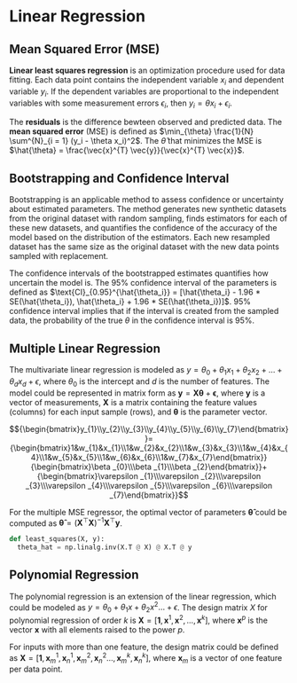# Linear Regression

## Mean Squared Error (MSE)

**Linear least squares regression** is an optimization procedure used for data fitting. Each data point contains the independent variable $x_i$ and dependent variable $y_i$. If the dependent variables are proportional to the independent variables with some measurement errors $\epsilon_i$, then $y_i = \theta x_i + \epsilon_i$.

The **residuals** is the difference bewteen observed and predicted data. The **mean squared error** (MSE) is defined as $\min_{\theta} \frac{1}{N} \sum^{N}_{i = 1} (y_i  - \theta x_i)^2$. The $\hat{\theta}$ that minimizes the MSE is $\hat{\theta} = \frac{\vec{x}^{T} \vec{y}}{\vec{x}^{T} \vec{x}}$.

## Bootstrapping and Confidence Interval

Bootstrapping is an applicable method to assess confidence or uncertainty about estimated parameters. The method generates new synthetic datasets from the original dataset with random sampling, finds estimators for each of these new datasets, and quantifies the confidence of the accuracy of the model based on the distribution of the estimators. Each new resampled dataset has the same size as the original dataset with the new data points sampled with replacement.

The confidence intervals of the bootstrapped estimates quantifies how uncertain the model is. The 95% confidence interval of the parameters is defined as $\text{CI}_{0.95}^{\hat{\theta_i}} = [\hat{\theta_i} - 1.96 * SE(\hat{\theta_i}), \hat{\theta_i} + 1.96 * SE(\hat{\theta_i})]$. 95% confidence interval implies that if the interval is created from the sampled data, the probability of the true $\theta$ in the confidence interval is 95%.

## Multiple Linear Regression

The multivariate linear regression is modeled as $y = \theta_0 + \theta_1 x_1 + \theta_2 x_2 + \dots + \theta_d x_d + \epsilon$, where $\theta_0$ is the intercept and $d$ is the number of features. The model could be represented in matrix form as $\mathbf{y} = \mathbf{X}\boldsymbol{\theta} + \mathbf{\epsilon}$, where $\mathbf{y}$ is a vector of measurements, $\mathbf{X}$ is a matrix containing the feature values (columns) for each input sample (rows), and $\boldsymbol{\theta}$ is the parameter vector.

$${\begin{bmatrix}y_{1}\\y_{2}\\y_{3}\\y_{4}\\y_{5}\\y_{6}\\y_{7}\end{bmatrix}}={\begin{bmatrix}1&w_{1}&x_{1}\\1&w_{2}&x_{2}\\1&w_{3}&x_{3}\\1&w_{4}&x_{4}\\1&w_{5}&x_{5}\\1&w_{6}&x_{6}\\1&w_{7}&x_{7}\end{bmatrix}}{\begin{bmatrix}\beta _{0}\\\beta _{1}\\\beta _{2}\end{bmatrix}}+{\begin{bmatrix}\varepsilon _{1}\\\varepsilon _{2}\\\varepsilon _{3}\\\varepsilon _{4}\\\varepsilon _{5}\\\varepsilon _{6}\\\varepsilon _{7}\end{bmatrix}}$$

For the multiple MSE regressor, the optimal vector of parameters $\boldsymbol{\hat\theta}$ could be computed as $\boldsymbol{\hat\theta} = (\mathbf{X}^\top\mathbf{X})^{-1}\mathbf{X}^\top\mathbf{y}$.

```py
def least_squares(X, y):
  theta_hat = np.linalg.inv(X.T @ X) @ X.T @ y
```

## Polynomial Regression

The polynomial regression is an extension of the linear regression, which could be modeled as $y = \theta_0 + \theta_1 x + \theta_2 x^2 \dots + \epsilon$. The design matrix $X$ for polynomial regression of order $k$ is $\mathbf{X} = \big[ \boldsymbol 1 , \mathbf{x}^1, \mathbf{x}^2 , \ldots , \mathbf{x}^k \big]$, where $\mathbf{x}^p$ is the vector $\mathbf{x}$ with all elements raised to the power $p$.

For inputs with more than one feature, the design matrix could be defined as $\mathbf{X} = \big[ \boldsymbol 1 , \mathbf{x}_m^1, \mathbf{x}_n^1, \mathbf{x}_m^2 , \mathbf{x}_n^2\ldots , \mathbf{x}_m^k , \mathbf{x}_n^k \big]$, where $\mathbf{x}_m$ is a vector of one feature per data point.
